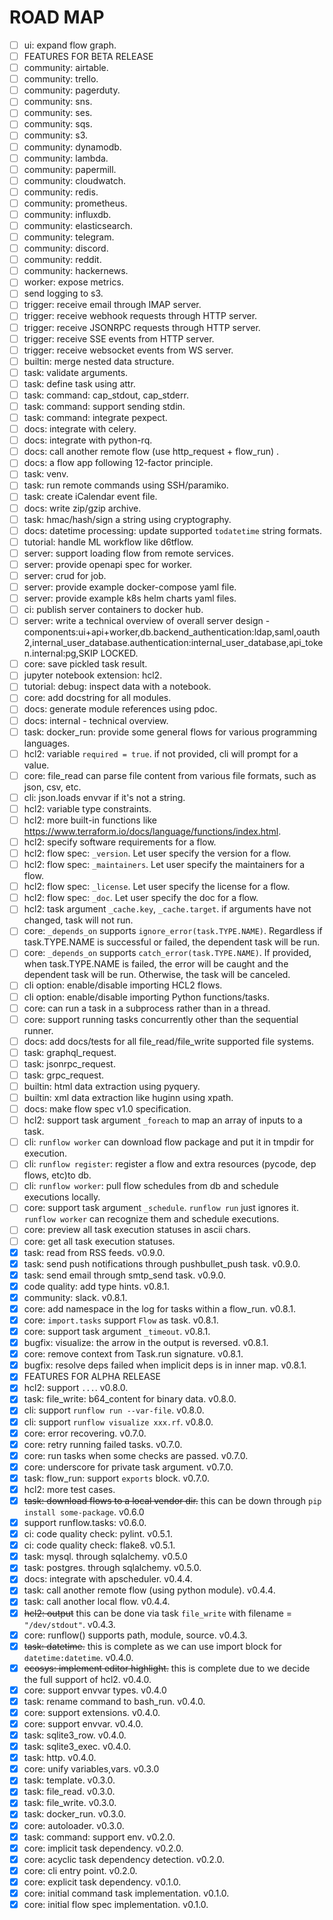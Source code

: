 # ROAD MAP

- [ ] ui: expand flow graph.
- [ ] FEATURES FOR BETA RELEASE
- [ ] community: airtable.
- [ ] community: trello.
- [ ] community: pagerduty.
- [ ] community: sns.
- [ ] community: ses.
- [ ] community: sqs.
- [ ] community: s3.
- [ ] community: dynamodb.
- [ ] community: lambda.
- [ ] community: papermill.
- [ ] community: cloudwatch.
- [ ] community: redis.
- [ ] community: prometheus.
- [ ] community: influxdb.
- [ ] community: elasticsearch.
- [ ] community: telegram.
- [ ] community: discord.
- [ ] community: reddit.
- [ ] community: hackernews.
- [ ] worker: expose metrics.
- [ ] send logging to s3.
- [ ] trigger: receive email through IMAP server.
- [ ] trigger: receive webhook requests through HTTP server.
- [ ] trigger: receive JSONRPC requests through HTTP server.
- [ ] trigger: receive SSE events from HTTP server.
- [ ] trigger: receive websocket events from WS server.
- [ ] builtin: merge nested data structure.
- [ ] task: validate arguments.
- [ ] task: define task using attr.
- [ ] task: command: cap_stdout, cap_stderr.
- [ ] task: command: support sending stdin.
- [ ] task: command: integrate pexpect.
- [ ] docs: integrate with celery.
- [ ] docs: integrate with python-rq.
- [ ] docs: call another remote flow (use http_request + flow_run) .
- [ ] docs: a flow app following 12-factor principle.
- [ ] task: venv.
- [ ] task: run remote commands using SSH/paramiko.
- [ ] task: create iCalendar event file.
- [ ] docs: write zip/gzip archive.
- [ ] task: hmac/hash/sign a string using cryptography.
- [ ] docs: datetime processing: update supported `todatetime` string formats.
- [ ] tutorial: handle ML workflow like d6tflow.
- [ ] server: support loading flow from remote services.
- [ ] server: provide openapi spec for worker.
- [ ] server: crud for job.
- [ ] server: provide example docker-compose yaml file.
- [ ] server: provide example k8s helm charts yaml files.
- [ ] ci: publish server containers to docker hub.
- [ ] server: write a technical overview of overall server design - components:ui+api+worker,db.backend_authentication:ldap,saml,oauth2,internal_user_database.authentication:internal_user_database,api_token.internal:pg,SKIP LOCKED.
- [ ] core: save pickled task result.
- [ ] jupyter notebook extension: hcl2.
- [ ] tutorial: debug: inspect data with a notebook.
- [ ] core: add docstring for all modules.
- [ ] docs: generate module references using pdoc.
- [ ] docs: internal - technical overview.
- [ ] task: docker_run: provide some general flows for various programming languages.
- [ ] hcl2: variable `required = true`. if not provided, cli will prompt for a value.
- [ ] core: file_read can parse file content from various file formats, such as json, csv, etc.
- [ ] cli: json.loads envvar if it's not a string.
- [ ] hcl2: variable type constraints.
- [ ] hcl2: more built-in functions like https://www.terraform.io/docs/language/functions/index.html.
- [ ] hcl2: specify software requirements for a flow.
- [ ] hcl2: flow spec: `_version`. Let user specify the version for a flow.
- [ ] hcl2: flow spec: `_maintainers`. Let user specify the maintainers for a flow.
- [ ] hcl2: flow spec: `_license`. Let user specify the license for a flow.
- [ ] hcl2: flow spec: `_doc`. Let user specify the doc for a flow.
- [ ] hcl2: task argument `_cache.key`, `_cache.target`. if arguments have not changed, task will not run.
- [ ] core: `_depends_on` supports `ignore_error(task.TYPE.NAME)`. Regardless if task.TYPE.NAME is successful or failed, the dependent task will be run.
- [ ] core: `_depends_on` supports `catch_error(task.TYPE.NAME)`. If provided, when task.TYPE.NAME is failed, the error will be caught and the dependent task will be run. Otherwise, the task will be canceled.
- [ ] cli option: enable/disable importing HCL2 flows.
- [ ] cli option: enable/disable importing Python functions/tasks.
- [ ] core: can run a task in a subprocess rather than in a thread.
- [ ] core: support running tasks concurrently other than the sequential runner.
- [ ] docs: add docs/tests for all file_read/file_write supported file systems.
- [ ] task: graphql_request.
- [ ] task: jsonrpc_request.
- [ ] task: grpc_request.
- [ ] builtin: html data extraction using pyquery.
- [ ] builtin: xml data extraction like huginn using xpath.
- [ ] docs: make flow spec v1.0 specification.
- [ ] hcl2: support task argument `_foreach` to map an array of inputs to a task.
- [ ] cli: `runflow worker` can download flow package and put it in tmpdir for execution.
- [ ] cli: `runflow register`: register a flow and extra resources (pycode, dep flows, etc)to db.
- [ ] cli: `runflow worker`: pull flow schedules from db and schedule executions locally.
- [ ] core: support task argument `_schedule`. `runflow run` just ignores it. `runflow worker` can recognize them and schedule executions.
- [ ] core: preview all task execution statuses in ascii chars.
- [ ] core: get all task execution statuses.
- [x] task: read from RSS feeds. v0.9.0.
- [x] task: send push notifications through pushbullet_push task. v0.9.0.
- [x] task: send email through smtp_send task. v0.9.0.
- [x] code quality: add type hints. v0.8.1.
- [x] community: slack. v0.8.1.
- [x] core: add namespace in the log for tasks within a flow_run. v0.8.1.
- [x] core: `import.tasks` support `Flow` as task. v0.8.1.
- [x] core: support task argument `_timeout`. v0.8.1.
- [x] bugfix: visualize: the arrow in the output is reversed. v0.8.1.
- [x] core: remove context from Task.run signature. v0.8.1.
- [x] bugfix: resolve deps failed when implicit deps is in inner map. v0.8.1.
- [x] FEATURES FOR ALPHA RELEASE
- [x] hcl2: support `...`. v0.8.0.
- [x] task: file_write: b64_content for binary data. v0.8.0.
- [x] cli: support `runflow run --var-file`. v0.8.0.
- [x] cli: support `runflow visualize xxx.rf`. v0.8.0.
- [x] core: error recovering. v0.7.0.
- [x] core: retry running failed tasks. v0.7.0.
- [x] core: run tasks when some checks are passed. v0.7.0.
- [x] core: underscore for private task argument. v0.7.0.
- [x] task: flow_run: support `exports` block. v0.7.0.
- [x] hcl2: more test cases.
- [x] ~~task: download flows to a local vendor dir.~~ this can be down through `pip install some-package`. v0.6.0
- [x] support runflow.tasks: v0.6.0.
- [x] ci: code quality check: pylint. v0.5.1.
- [x] ci: code quality check: flake8. v0.5.1.
- [x] task: mysql. through sqlalchemy. v0.5.0
- [x] task: postgres. through sqlalchemy. v0.5.0.
- [x] docs: integrate with apscheduler. v0.4.4.
- [x] task: call another remote flow (using python module). v0.4.4.
- [x] task: call another local flow. v0.4.4.
- [x] ~~hcl2: output~~ this can be done via task `file_write` with filename = `"/dev/stdout"`. v0.4.3.
- [x] core: runflow() supports path, module, source. v0.4.3.
- [x] ~~task: datetime.~~ this is complete as we can use import block for `datetime:datetime`. v0.4.0.
- [x] ~~ecosys: implement editor highlight.~~ this is complete due to we decide the full support of hcl2. v0.4.0.
- [x] core: support envvar types. v0.4.0
- [x] task: rename command to bash_run. v0.4.0.
- [x] core: support extensions. v0.4.0.
- [x] core: support envvar. v0.4.0.
- [x] task: sqlite3_row. v0.4.0.
- [x] task: sqlite3_exec. v0.4.0.
- [x] task: http. v0.4.0.
- [x] core: unify variables,vars. v0.3.0
- [x] task: template. v0.3.0.
- [x] task: file_read. v0.3.0.
- [x] task: file_write. v0.3.0.
- [x] task: docker_run. v0.3.0.
- [x] core: autoloader. v0.3.0.
- [x] task: command: support env. v0.2.0.
- [x] core: implicit task dependency. v0.2.0.
- [x] core: acyclic task dependency detection. v0.2.0.
- [x] core: cli entry point. v0.2.0.
- [x] core: explicit task dependency. v0.1.0.
- [x] core: initial command task implementation. v0.1.0.
- [x] core: initial flow spec implementation. v0.1.0.
